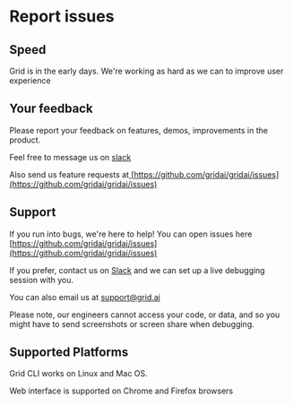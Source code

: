 # Report issues

## Speed

Grid is in the early days. We're working as hard as we can to improve user experience

## Your feedback

Please report your feedback on features, demos, improvements in the product. 

Feel free to message us on [slack](https://join.slack.com/t/gridai-community/shared_invite/zt-ozqiwuif-UYK6rZGVmTTpMfPcVSdicg) 

Also send us feature requests at[ ](https://github.com/gridai/gridai/issues)[https://github.com/gridai/gridai/issues](https://github.com/gridai/gridai/issues)

## Support

If you run into bugs, we're here to help! You can open issues here [https://github.com/gridai/gridai/issues](https://github.com/gridai/gridai/issues) 

If you prefer, contact us on [Slack](http://gridai-community.slack.com/) and we can set up a live debugging session with you. 

You can also email us at [support@grid.ai](mailto:support@grid.ai)

Please note, our engineers cannot access your code, or data, and so you might have to send screenshots or screen share when debugging.

## Supported Platforms

Grid CLI works on Linux and Mac OS.

Web interface is supported on Chrome and Firefox browsers

